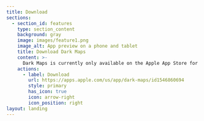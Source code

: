 ```yaml
---
title: Download
sections:
  - section_id: features
    type: section_content
    background: gray
    image: images/feature1.png
    image_alt: App preview on a phone and tablet
    title: Download Dark Maps
    content: >-
      Dark Maps is currently only available on the Apple App Store for iOS. Click below to download it.
    actions:
      - label: Download
        url: https://apps.apple.com/us/app/dark-maps/id1546860694
        style: primary
        has_icon: true
        icon: arrow-right
        icon_position: right
layout: landing
---
```

